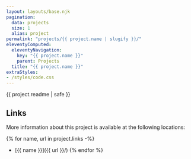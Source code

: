 ```yaml
---
layout: layouts/base.njk
pagination:
  data: projects
  size: 1
  alias: project
permalink: "projects/{{ project.name | slugify }}/"
eleventyComputed:
  eleventyNavigation:
    key: "{{ project.name }}"
    parent: Projects
  title: "{{ project.name }}"
extraStyles: 
- /styles/code.css
---
```

{{ project.readme | safe }}

## Links

More information about this project is available at the following locations:

{% for name, url in project.links -%}
- [{{ name }}]({{ url }}/)
{% endfor %}
